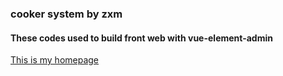 ### cooker system by zxm

#### These codes used to build front web with vue-element-admin

[This is my homepage](http://war3.xxroom.xyz)